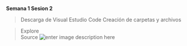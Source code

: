 
**Semana 1 Sesion 2**

> Descarga de Visual Estudio Code Creación de carpetas y archivos   

  > Explore    
  >  Source
![enter image description here](https://image.freepik.com/vector-gratis/ilustracion-concepto-motor-busqueda_114360-306.jpg)